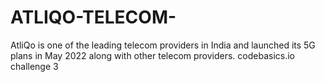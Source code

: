 # ATLIQO-TELECOM-
AtliQo is one of the leading telecom providers in India and launched its 5G plans in May 2022 along with other telecom providers.
codebasics.io challenge 3
